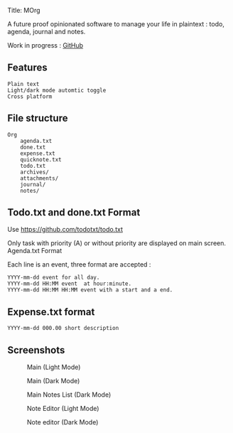 Title: MOrg

A future proof opinionated software to manage your life in plaintext : todo, agenda, journal and notes.

Work in progress : [GitHub](https://github.com/brvier/morg)

## Features

    Plain text
    Light/dark mode automtic toggle
    Cross platform

## File structure

    Org
        agenda.txt
        done.txt
        expense.txt
        quicknote.txt
        todo.txt
        archives/
        attachments/
        journal/
        notes/

## Todo.txt and done.txt Format

Use https://github.com/todotxt/todo.txt

Only task with priority (A) or without priority are displayed on main screen.
Agenda.txt Format

Each line is an event, three format are accepted :

    YYYY-mm-dd event for all day.
    YYYY-mm-dd HH:MM event  at hour:minute.
    YYYY-mm-dd HH:MM HH:MM event with a start and a end.

## Expense.txt format

    YYYY-mm-dd 000.00 short description

## Screenshots

<div class="grid">
<figure>
<img loading="lazy" alt="" src="/images/morg_screenshot_main.jpg">
 Main (Light Mode)
</figure>
<figure>
<img loading="lazy" alt="" src="/images/morg_screenshot_main_dark.jpg">
 Main (Dark Mode)
</figure>
<figure>
<img loading="lazy" alt="" src="/images/morg_screenshot_main_dark_notes.jpg">
 Main Notes List (Dark Mode)
</figure>
<figure>
<img loading="lazy" alt="" src="/images/morg_screenshot_note.jpg">
 Note Editor (Light Mode)
</figure>
<figure>
<img loading="lazy" alt="" src="/images/morg_screenshot_note_dark.jpg">
 Note editor (Dark Mode)
</figure>
</div>
